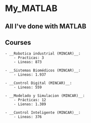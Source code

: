 # My_MATLAB
All I've done with MATLAB
---
## Courses

    - __Robotica industrial (MINCAR)__:
        - Practicas: 3
        - Lineas: 873
    
    - __Sistemas Biomédicos (MINCAR)__:
        - Lineas: 1.937

    - __Control Digital (MINCAR)__:
        - Lineas: 559
    
    - __Modelado y Simulacion (MINCAR)__:
        - Prácticas: 12
        - Lienas: 1.389
    
    - __Control Inteligente (MINCAR)__:
        - Lineas: 376
